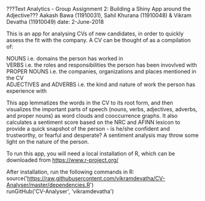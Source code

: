 ???Text Analytics - Group Assignment 2: Building a Shiny App around the Adjective???
Aakash Bawa (11910031), Sahil Khurana (11910048) & Vikram Devatha (11910049)
date: 2-June-2018

This is an app for analysing CVs of new candidates, in order to quickly assess the fit with the company. A CV can be thought of as a compilation of: 

NOUNS i.e. domains the person has worked in <br>
VERBS i.e. the roles and responsibilities the person has been invovlved with <br>
PROPER NOUNS i.e. the companies, organizations and places mentioned in the CV <br>
ADJECTIVES and ADVERBS i.e. the kind and nature of work the person has experience with <br>

This app lemmatizes the words in the CV to its root form, and then visualizes the important parts of speech (nouns, verbs, adjectives, adverbs, and proper nouns) as word clouds and cooccurrence graphs. It also calculates a sentiment score based on the NRC and AFINN lexicon to provide a quick snapshot of the person - is he/she confident and trustworthy, or fearful and desperate? A sentiment analysis may throw some light on the nature of the person.

To run this app, you will need a local installation of R, which can be downloaded from https://www.r-project.org/

After installation, run the following commands in R: <br>
source('https://raw.githubusercontent.com/vikramdevatha/CV-Analyser/master/dependencies.R') <br>
runGitHub('CV-Analyser', 'vikramdevatha')
